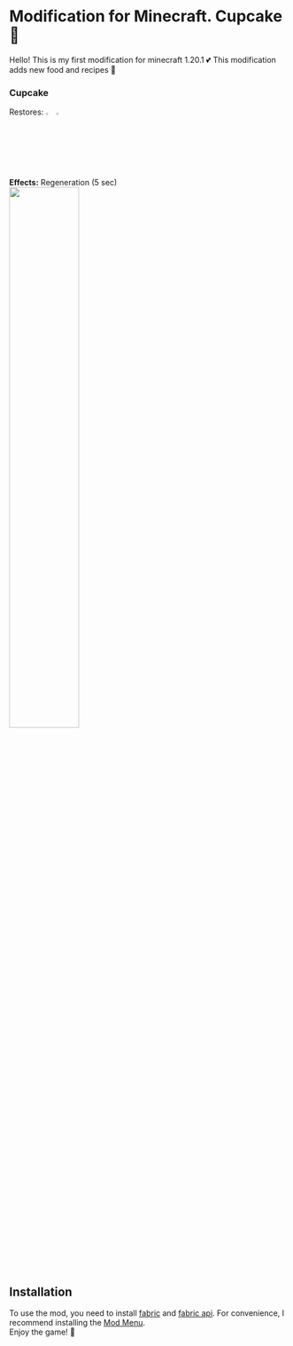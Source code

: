 # Modification for Minecraft. Cupcake 🧁

Hello! This is my first modification for minecraft 1.20.1
💕
This modification adds new food and recipes 🍰
### Cupcake 
Restores:
<img width="3%" src="https://static.wikia.nocookie.net/minecraft_gamepedia/images/5/50/Half_Hunger_%28icon%29.png">
<img width="3%" src="https://static.wikia.nocookie.net/minecraft_gamepedia/images/c/c4/Hunger_%28icon%29.png"> \
**Effects:** Regeneration (5 sec)\
<img width="50%" src="https://i.postimg.cc/j27LQKwv/2024-06-03-194953375.png">

## Installation
To use the mod, you need to install [fabriс](https://fabricmc.net/use/installer/) and [fabric api](https://www.curseforge.com/minecraft/mc-mods/fabric-api). For convenience, I recommend installing the [Mod Menu](https://www.curseforge.com/minecraft/mc-mods/modmenu).\
Enjoy the game! 💖